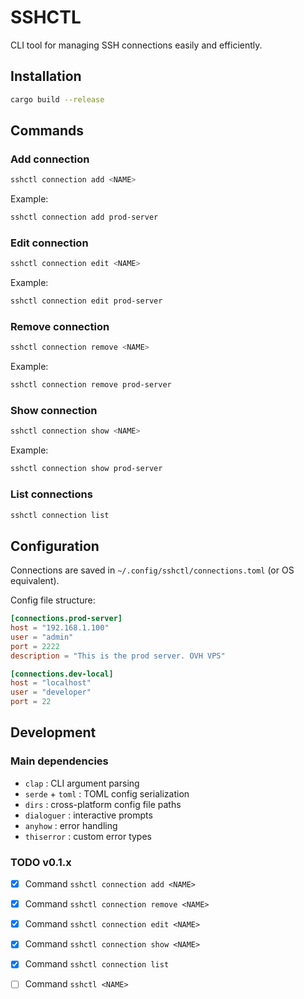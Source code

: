 # SSHCTL

CLI tool for managing SSH connections easily and efficiently.

## Installation

```bash
cargo build --release
```

## Commands

### Add connection

```bash
sshctl connection add <NAME> 
```

Example:
```bash
sshctl connection add prod-server 
```
### Edit connection
```bash
sshctl connection edit <NAME>
```

Example:
```bash
sshctl connection edit prod-server
```

### Remove connection 
```bash
sshctl connection remove <NAME>
```

Example:
```bash
sshctl connection remove prod-server
```

### Show connection
```bash
sshctl connection show <NAME>
```

Example:
```bash
sshctl connection show prod-server
```

### List connections

```bash
sshctl connection list
```

## Configuration

Connections are saved in `~/.config/sshctl/connections.toml` (or OS equivalent).

Config file structure:
```toml
[connections.prod-server]
host = "192.168.1.100"
user = "admin"
port = 2222
description = "This is the prod server. OVH VPS"

[connections.dev-local]
host = "localhost"
user = "developer"
port = 22
```

## Development

### Main dependencies

- `clap` : CLI argument parsing
- `serde` + `toml` : TOML config serialization
- `dirs` : cross-platform config file paths
- `dialoguer` : interactive prompts
- `anyhow` : error handling
- `thiserror` : custom error types

### TODO v0.1.x

- [x] Command `sshctl connection add <NAME>`
- [x] Command `sshctl connection remove <NAME>`
- [x] Command `sshctl connection edit <NAME>`
- [x] Command `sshctl connection show <NAME>`
- [x] Command `sshctl connection list`
- [ ] Command `sshctl <NAME>`

